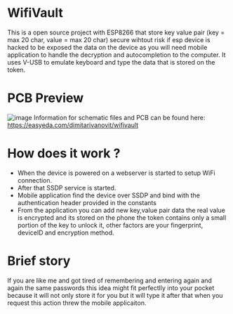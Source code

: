 # WifiVault
This is a open source project with ESP8266 that store key value pair (key = max 20 char, value = max 20 char) secure wihtout risk if esp device is hacked to be exposed the data on the device as you will need mobile application to handle the decryption and autocompletion to the computer. It uses V-USB to emulate keyboard and type the data that is stored on the token.

# PCB Preview
![image](https://i.ibb.co/bWyPmk1/Screenshot-2019-07-22-at-10-46-30.png)
Information for schematic files and PCB can be found here: https://easyeda.com/dimitarivanovit/wifivault

# How does it work ?
  * When the device is powered on a webserver is started to setup WiFi connection.
  * After that SSDP service is started.
  * Mobile application find the device over SSDP and bind with the authentication header provided in the constants
  * From the application you can add new key,value pair data the real value is encrypted and its stored on the phone the token    contains only a small portion of the key to unlock it, other factors are your fingerprint, deviceID and encryption method.
  

# Brief story
If you are like me and got tired of remembering and entering again and again the same passwords this idea might fit perfectlly into your pocket because it will not only store it for you but it will type it after that when you request this action threw the mobile applicaiton.


